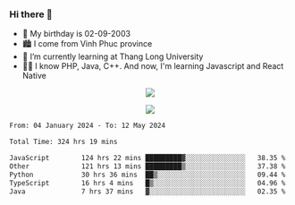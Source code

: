 ### Hi there 👋
- 🎂 My birthday is 02-09-2003
- 🏙️ I come from Vinh Phuc province
- 🌱 I’m currently learning at Thang Long University
- 🧑‍💻 I know PHP, Java, C++. And now, I'm learning Javascript and React Native
<p align="center"><img src="https://github-readme-stats.vercel.app/api?username=tmquang0209&show_icons=true&theme=gradient"></p>
<p align="center"><img src="https://github-readme-stats.vercel.app/api/top-langs/?username=tmquang0209&hide=scss,css&langs_count=10"></p>
<!--START_SECTION:waka-->

```txt
From: 04 January 2024 - To: 12 May 2024

Total Time: 324 hrs 19 mins

JavaScript        124 hrs 22 mins █████████▓░░░░░░░░░░░░░░░   38.35 %
Other             121 hrs 13 mins █████████▒░░░░░░░░░░░░░░░   37.38 %
Python            30 hrs 36 mins  ██▒░░░░░░░░░░░░░░░░░░░░░░   09.44 %
TypeScript        16 hrs 4 mins   █▒░░░░░░░░░░░░░░░░░░░░░░░   04.96 %
Java              7 hrs 37 mins   ▓░░░░░░░░░░░░░░░░░░░░░░░░   02.35 %
```

<!--END_SECTION:waka-->
